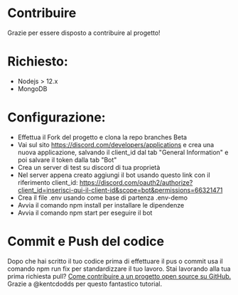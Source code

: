# Contribuire

Grazie per essere disposto a contribuire al progetto!

# Richiesto:

- Nodejs > 12.x
- MongoDB

# Configurazione:

- Effettua il Fork del progetto e clona la repo branches Beta
- Vai sul sito https://discord.com/developers/applications e crea una nuova applicazione, salvando il client_id dal tab "General Information" e poi salvare il token dalla tab "Bot"
- Crea un server di test su discord di tua proprietà
- Nel server appena creato aggiungi il bot usando questo link con il riferimento client_id: https://discord.com/oauth2/authorize?client_id=inserisci-qui-il-client-id&scope=bot&permissions=66321471
- Crea il file .env usando come base di partenza .env-demo
- Avvia il comando npm install per installare le dipendenze
- Avvia il comando npm start per eseguire il bot

# Commit e Push del codice

Dopo che hai scritto il tuo codice prima di effettuare il pus o commit usa il comando npm run fix per standardizzare il tuo lavoro.
Stai lavorando alla tua prima richiesta pull? 
[Come contribuire a un progetto open source su GitHub.](https://egghead.io/courses/how-to-contribute-to-an-open-source-project-on-github)
Grazie a @kentcdodds per questo fantastico tutorial.
